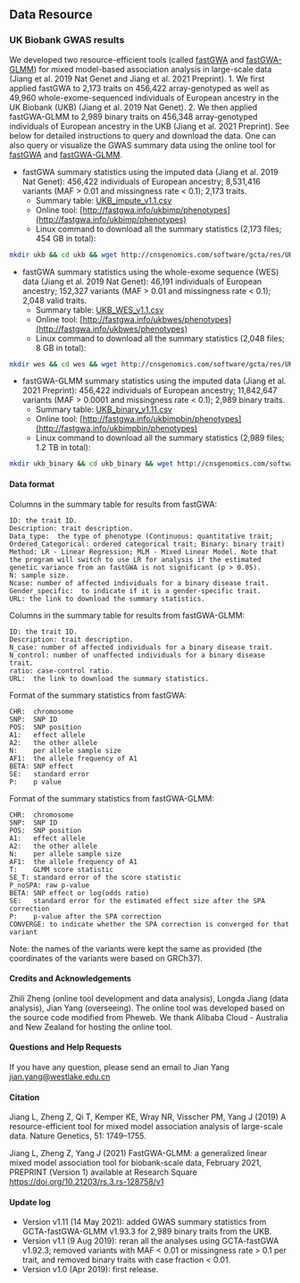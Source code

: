 
## Data Resource

### UK Biobank GWAS results

We developed two resource-efficient tools (called [fastGWA](#fastGWA) and [fastGWA-GLMM](#fastGWA-GLMM)) for mixed model-based association analysis in large-scale data (Jiang et al. 2019 Nat Genet and Jiang et al. 2021 Preprint). 1. We first applied fastGWA to 2,173 traits on 456,422 array-genotyped as well as 49,960 whole-exome-sequenced individuals of European ancestry in the UK Biobank (UKB) (Jiang et al. 2019 Nat Genet). 2. We then applied fastGWA-GLMM to 2,989 binary traits on 456,348 array-genotyped individuals of European ancestry in the UKB (Jiang et al. 2021 Preprint). See below for detailed instructions to query and download the data. One can also query or visualize the GWAS summary data using the online tool for [fastGWA](http://fastgwa.info/ukbimp) and [fastGWA-GLMM](http://fastgwa.info/ukbimpbin).



* fastGWA summary statistics using the imputed data (Jiang et al. 2019 Nat Genet): 456,422 individuals of European ancestry; 8,531,416 variants (MAF > 0.01 and missingness rate < 0.1); 2,173 traits.
    * Summary table: [UKB\_impute\_v1.1.csv](./res/UKB_impute_v1.1.csv)
    * Online tool: [http://fastgwa.info/ukbimp/phenotypes](http://fastgwa.info/ukbimp/phenotypes) 
    * Linux command to download all the summary statistics (2,173 files; 454 GB in total):
```bash
mkdir ukb && cd ukb && wget http://cnsgenomics.com/software/gcta/res/UKB_impute_v1.1.list && wget -i UKB_impute_v1.1.list
```
* fastGWA summary statistics using the whole-exome sequence (WES) data (Jiang et al. 2019 Nat Genet): 46,191 individuals of European ancestry; 152,327 variants (MAF > 0.01 and missingness rate < 0.1); 2,048 valid traits.
    * Summary table: [UKB\_WES\_v1.1.csv](./res/UKB_WES_v1.1.csv)
    * Online tool: [http://fastgwa.info/ukbwes/phenotypes](http://fastgwa.info/ukbwes/phenotypes) 
    * Linux command to download all the summary statistics (2,048 files; 8 GB in total):
```bash
mkdir wes && cd wes && wget http://cnsgenomics.com/software/gcta/res/UKB_WES_v1.1.list && wget -i UKB_WES_v1.1.list
```
* fastGWA-GLMM summary statistics using the imputed data (Jiang et al. 2021 Preprint): 456,422 individuals of European ancestry; 11,842,647 variants (MAF > 0.0001 and missingness rate < 0.1); 2,989 binary traits.
    * Summary table: [UKB\_binary\_v1.11.csv](./res/UKB_binary_v1.11.csv)
    * Online tool: [http://fastgwa.info/ukbimpbin/phenotypes](http://fastgwa.info/ukbimpbin/phenotypes) 
    * Linux command to download all the summary statistics (2,989 files; 1.2 TB in total):
```bash
mkdir ukb_binary && cd ukb_binary && wget http://cnsgenomics.com/software/gcta/res/UKB_binary_v1.11.list && wget -i UKB_binary_v1.11.list
```


#### Data format
Columns in the summary table for results from fastGWA:
```nohighlight
ID: the trait ID.
Description: trait description.
Data_type:  the type of phenotype (Continuous: quantitative trait; Ordered_Categorical: ordered categorical trait; Binary: binary trait)
Method: LR - Linear Regression; MLM - Mixed Linear Model. Note that the program will switch to use LR for analysis if the estimated genetic variance from an fastGWA is not significant (p > 0.05).
N: sample size.
Ncase: number of affected individuals for a binary disease trait.
Gender_specific:  to indicate if it is a gender-specific trait.
URL: the link to download the summary statistics.
```

Columns in the summary table for results from fastGWA-GLMM:
```nohighlight
ID: the trait ID.
Description: trait description.
N_case: number of affected individuals for a binary disease trait.
N_control: number of unaffected individuals for a binary disease trait.
ratio: case-control ratio.
URL:  the link to download the summary statistics.
```

Format of the summary statistics from fastGWA:
```nohightlight
CHR:  chromosome
SNP:  SNP ID
POS:  SNP position
A1:   effect allele
A2:   the other allele
N:    per allele sample size
AF1:  the allele frequency of A1
BETA: SNP effect
SE:   standard error
P:    p value
```

Format of the summary statistics from fastGWA-GLMM:
```nohightlight
CHR:  chromosome
SNP:  SNP ID
POS:  SNP position
A1:   effect allele
A2:   the other allele
N:    per allele sample size
AF1:  the allele frequency of A1
T:    GLMM score statistic
SE_T: standard error of the score statistic
P_noSPA: raw p-value
BETA: SNP effect or log(odds ratio)
SE:   standard error for the estimated effect size after the SPA correction
P:    p-value after the SPA correction
CONVERGE: to indicate whether the SPA correction is converged for that variant
```


Note: the names of the variants were kept the same as provided (the coordinates of the variants were based on GRCh37).

#### Credits and Acknowledgements
Zhili Zheng (online tool development and data analysis), Longda Jiang (data analysis), Jian Yang (overseeing). The online tool was developed based on the source code modified from Pheweb. We thank Alibaba Cloud - Australia and New Zealand for hosting the online tool.

#### Questions and Help Requests
If you have any question, please send an email to Jian Yang [jian.yang@westlake.edu.cn](mailto:jian.yang@westlake.edu.cn)

#### Citation
Jiang L, Zheng Z, Qi T, Kemper KE, Wray NR, Visscher PM, Yang J (2019) A resource-efficient tool for mixed model association analysis of large-scale data. Nature Genetics, 51: 1749–1755.

Jiang L, Zheng Z, Yang J (2021) FastGWA-GLMM: a generalized linear mixed model association tool for biobank-scale data, February 2021, PREPRINT (Version 1) available at Research Square https://doi.org/10.21203/rs.3.rs-128758/v1

#### Update log
* Version v1.11 (14 May 2021): added GWAS summary statistics from GCTA-fastGWA-GLMM v1.93.3 for 2,989 binary traits from the UKB.
* Version v1.1 (9 Aug 2019): reran all the analyses using GCTA-fastGWA v1.92.3; removed variants with MAF < 0.01 or missingness rate > 0.1 per trait, and removed binary traits with case fraction < 0.01.
* Version v1.0 (Apr 2019): first release.
